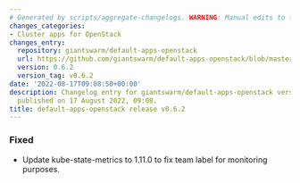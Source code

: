 ```yaml
---
# Generated by scripts/aggregate-changelogs. WARNING: Manual edits to this files will be overwritten.
changes_categories:
- Cluster apps for OpenStack
changes_entry:
  repository: giantswarm/default-apps-openstack
  url: https://github.com/giantswarm/default-apps-openstack/blob/master/CHANGELOG.md#062---2022-08-16
  version: 0.6.2
  version_tag: v0.6.2
date: '2022-08-17T09:08:50+00:00'
description: Changelog entry for giantswarm/default-apps-openstack version 0.6.2,
  published on 17 August 2022, 09:08.
title: default-apps-openstack release v0.6.2
---
```


### Fixed
- Update kube-state-metrics to 1.11.0 to fix team label for monitoring purposes.
